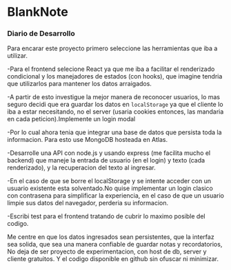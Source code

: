 # BlankNote
### Diario de Desarrollo

Para encarar este proyecto primero seleccione las herramientas que iba a utilizar.

-Para el frontend selecione React ya que me iba a facilitar el renderizado condicional y los manejadores de estados (con hooks), que imagine tendria que utilizarlos para mantener
los datos arraigados.

-A partir de esto investigue la mejor manera de reconocer usuarios, lo mas seguro decidi que era guardar los datos en `localStorage` ya que el cliente lo iba a estar necesitando, no el server (usaria cookies entonces, las mandaria en cada peticion).Implemente un login modal

-Por lo cual ahora tenia que integrar una base de datos que persista toda la informacion. Para esto use MongoDB hosteada en Atlas.

-Desarrolle una API con node.js y usando express (me facilita mucho el backend) que maneje la entrada de usuario (en el login) y texto (cada renderizado), y la recuperacion del texto al ingresar.

-En el caso de que se borre el localStorage y se intente acceder con un usuario existente esta solventado.No quise implementar un login clasico con contrasena para simplificar la experiencia, en el caso de que un usuario limpie sus datos del navegador, perderia su informacion. 

-Escribi test para el frontend tratando de cubrir lo maximo posible del codigo.


Me centre en que los datos ingresados sean persistentes, que la interfaz sea solida, que sea una manera confiable de guardar notas y recordatorios,
No deja de ser proyecto de experimentacion, con host de db, server y cliente gratuitos. Y el codigo disponible en github sin ofuscar ni minimizar.
